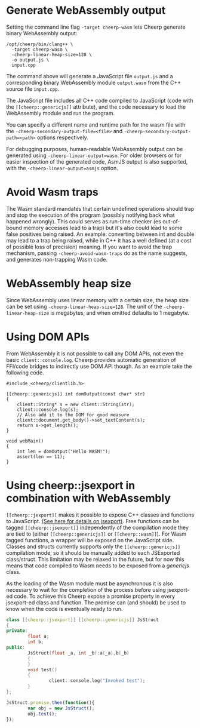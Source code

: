 # Generate WebAssembly output

Setting the command line flag `-target cheerp-wasm` lets Cheerp generate binary WebAssembly output:

```
/opt/cheerp/bin/clang++ \
  -target cheerp-wasm \
  -cheerp-linear-heap-size=128 \
  -o output.js \
  input.cpp
```

The command above will generate a JavaScript file `output.js` and a corresponding binary WebAssembly module `output.wasm` from the C++ source file `input.cpp`.

The JavaScript file includes all C++ code compiled to JavaScript (code with the `[[cheerp::genericjs]]` attribute), and the code necessary to load the WebAssembly module and run the program.

You can specify a different name and runtime path for the wasm file with the `-cheerp-secondary-output-file=<file>` and `-cheerp-secondary-output-path=<path>` options respectively.

For debugging purposes, human-readable WebAssembly output can be generated using `-cheerp-linear-output=wasm`.
For older browsers or for easier inspection of the generated code, AsmJS output is also supported, with the `-cheerp-linear-output=asmjs` option.

# Avoid Wasm traps
The Wasm standard mandates that certain undefined operations should trap and stop the execution of the program (possibly notifying back what happened wrongly). This could serves as run-time checker (es out-of-bound memory accesses lead to a trap) but it's also could lead to some false positives being raised. An example: converting between int and double may lead to a trap being raised, while in C++ it has a well defined (at a cost of possible loss of precision) meaning.
If you want to avoid the trap mechanism, passing `-cheerp-avoid-wasm-traps` do as the name suggests, and generates non-trapping Wasm code.

# WebAssembly heap size

Since WebAssembly uses linear memory with a certain size, the heap size can be set using `-cheerp-linear-heap-size=128`. The unit of the `-cheerp-linear-heap-size` is megabytes, and when omitted defaults to 1 megabyte.

# Using DOM APIs

From WebAssembly it is not possible to call any DOM APIs, not even the basic ```client::console.log```. Cheerp provides automatic generation of FFI/code bridges to indirectly use DOM API though. As an example take the following code.

```
#include <cheerp/clientlib.h>

[[cheerp::genericjs]] int domOutput(const char* str)
{
    client::String* s = new client::String(str);
    client::console.log(s);
    // Also add it to the DOM for good measure
    client::document.get_body()->set_textContent(s);
    return s->get_length();
}

void webMain()
{
    int len = domOutput("Hello WASM!");
    assert(len == 11);
}
```

# Using cheerp::jsexport in combination with WebAssembly

```[[cheerp::jexport]]``` makes it possible to expose C++ classes and functions to JavaScript. [(See here for details on jsexport)](https://github.com/leaningtech/cheerp-meta/wiki/JSExport-attribute).
Free functions can be tagged ```[[cheerp::jsexport]]``` independently of the compilation mode they are tied to (either ```[[cheerp::genericjs]]``` or ```[[cheerp::wasm]]```). For Wasm tagged functions, a wrapper will be exposed on the JavaScript side.
Classes and structs currently supports only the ```[[cheerp::genericjs]]``` compilation mode, so it should be manually added to each JSExported class/struct. This limitation may be relaxed in the future, but for now this means that code compiled to Wasm needs to be exposed from a _genericjs_ class.

As the loading of the Wasm module must be asynchronous it is also necessary to wait for the completion of the process before using jsexport-ed code. To achieve this Cheerp expose a promise property in every jsexport-ed class and function. The promise can (and should) be used to know when the code is eventually ready to run.

```c++
class [[cheerp::jsexport]] [[cheerp::genericjs]] JsStruct
{
private:
        float a;
        int b;
public:
        JsStruct(float _a, int _b):a(_a),b(_b)
        {
        }
        void test()
        {
                client::console.log("Invoked test");
        }
};
```

```js
JsStruct.promise.then(function(){
        var obj = new JsStruct();
        obj.test();
});
```